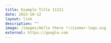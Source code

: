 ```yaml
---
title: Example Title 11111
date: 2023-10-12
layout: link
description: ""
image: /images/Hello there !!/isomer-logo.svg
external: https://google.com
---
```

